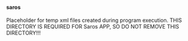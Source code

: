 #### saros
Placeholder for temp xml files created during program execution.
THIS DIRECTORY IS REQUIRED FOR Saros APP, SO DO NOT REMOVE THIS DIRECTORY!!!

